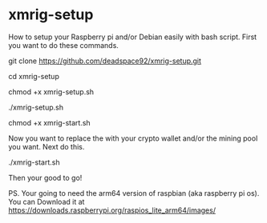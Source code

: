 # xmrig-setup
How to setup your Raspberry pi and/or Debian easily with bash script.
First you want to do these commands.

git clone https://github.com/deadspace92/xmrig-setup.git

cd xmrig-setup

chmod +x xmrig-setup.sh

./xmrig-setup.sh

chmod +x xmrig-start.sh

Now you want to replace the <your wallet> with your crypto wallet and/or the mining pool you want.
Next do this.

./xmrig-start.sh

Then your good to go!

  PS. Your going to need the arm64 version of raspbian (aka raspberry pi os).
  You can Download it at https://downloads.raspberrypi.org/raspios_lite_arm64/images/
